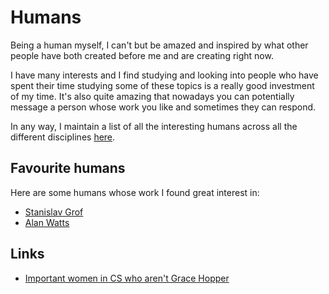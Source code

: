 # Humans
Being a human myself, I can't but be amazed and inspired by what other people have both created before me and are creating right now. 

I have many interests and I find studying and looking into people who have spent their time studying some of these topics is a really good investment of my time. It's also quite amazing that nowadays you can potentially message a person whose work you like and sometimes they can respond.

In any way, I maintain a list of all the interesting humans across all the different disciplines [here](https://github.com/learn-anything/humans).

## Favourite humans
Here are some humans whose work I found great interest in:
- [Stanislav Grof](http://www.wikiwand.com/en/Stanislav_Grof)
- [Alan Watts](http://www.wikiwand.com/en/Alan_Watts)

## Links
- [Important women in CS who aren't Grace Hopper](https://www.hillelwayne.com/post/important-women-in-cs/)